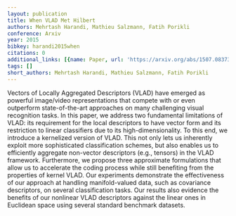 ```yaml
---
layout: publication
title: When VLAD Met Hilbert
authors: Mehrtash Harandi, Mathieu Salzmann, Fatih Porikli
conference: Arxiv
year: 2015
bibkey: harandi2015when
citations: 0
additional_links: [{name: Paper, url: 'https://arxiv.org/abs/1507.08373'}]
tags: []
short_authors: Mehrtash Harandi, Mathieu Salzmann, Fatih Porikli
---
```

Vectors of Locally Aggregated Descriptors (VLAD) have emerged as powerful
image/video representations that compete with or even outperform
state-of-the-art approaches on many challenging visual recognition tasks. In
this paper, we address two fundamental limitations of VLAD: its requirement for
the local descriptors to have vector form and its restriction to linear
classifiers due to its high-dimensionality. To this end, we introduce a
kernelized version of VLAD. This not only lets us inherently exploit more
sophisticated classification schemes, but also enables us to efficiently
aggregate non-vector descriptors (e.g., tensors) in the VLAD framework.
Furthermore, we propose three approximate formulations that allow us to
accelerate the coding process while still benefiting from the properties of
kernel VLAD. Our experiments demonstrate the effectiveness of our approach at
handling manifold-valued data, such as covariance descriptors, on several
classification tasks. Our results also evidence the benefits of our nonlinear
VLAD descriptors against the linear ones in Euclidean space using several
standard benchmark datasets.